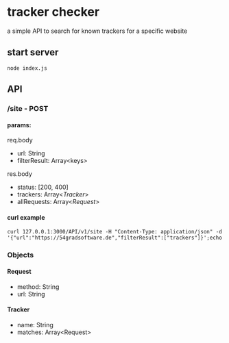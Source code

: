 # tracker checker

a simple API to search for known trackers for a specific website

## start server
```
node index.js
```

## API

### /site - POST
#### params:
req.body
 - url: String
 - filterResult: Array\<keys>
 
res.body
 - status: [200, 400]
 - trackers: Array\<_Tracker_>
 - allRequests: Array\<_Request_>

#### curl example
```
curl 127.0.0.1:3000/API/v1/site -H "Content-Type: application/json" -d '{"url":"https://54gradsoftware.de","filterResult":["trackers"]}';echo 
```

### Objects

#### Request
 - method: String
 - url: String
#### Tracker
 - name: String
 - matches: Array\<Request>